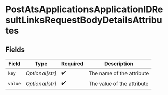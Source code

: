 # PostAtsApplicationsApplicationIDResultLinksRequestBodyDetailsAttributes


## Fields

| Field                      | Type                       | Required                   | Description                |
| -------------------------- | -------------------------- | -------------------------- | -------------------------- |
| `key`                      | *Optional[str]*            | :heavy_check_mark:         | The name of the attribute  |
| `value`                    | *Optional[str]*            | :heavy_check_mark:         | The value of the attribute |